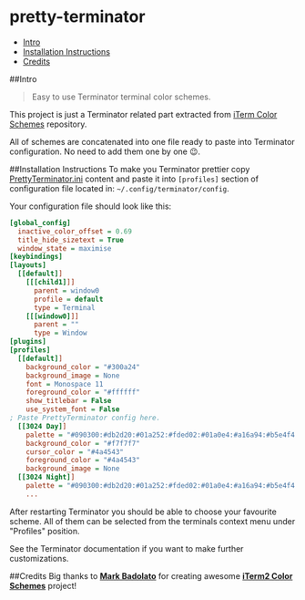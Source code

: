 # pretty-terminator

- [Intro](#intro)
- [Installation Instructions](#installation-instructions)
- [Credits](#credits)

##Intro
> Easy to use Terminator terminal color schemes.

This project is just a Terminator related part extracted from [iTerm Color Schemes](https://github.com/mbadolato/iTerm2-Color-Schemes) repository.

All of schemes are concatenated into one file ready to paste into Terminator configuration. No need to add them one by one :wink:.

##Installation Instructions
To make you Terminator prettier copy [PrettyTerminator.ini](PrettyTerminator.ini) content and paste it into `[profiles]` section of configuration file located in: `~/.config/terminator/config`.

Your configuration file should look like this:
```ini
[global_config]
  inactive_color_offset = 0.69
  title_hide_sizetext = True
  window_state = maximise
[keybindings]
[layouts]
  [[default]]
    [[[child1]]]
      parent = window0
      profile = default
      type = Terminal
    [[[window0]]]
      parent = ""
      type = Window
[plugins]
[profiles]
  [[default]]
    background_color = "#300a24"
    background_image = None
    font = Monospace 11
    foreground_color = "#ffffff"
    show_titlebar = False
    use_system_font = False
; Paste PrettyTerminator config here.
  [[3024 Day]]
    palette = "#090300:#db2d20:#01a252:#fded02:#01a0e4:#a16a94:#b5e4f4:#a5a2a2:#5c5855:#e8bbd0:#3a3432:#4a4543:#807d7c:#d6d5d4:#cdab53:#f7f7f7"
    background_color = "#f7f7f7"
    cursor_color = "#4a4543"
    foreground_color = "#4a4543"
    background_image = None
  [[3024 Night]]
    palette = "#090300:#db2d20:#01a252:#fded02:#01a0e4:#a16a94:#b5e4f4:#a5a2a2:#5c5855:#e8bbd0:#3a3432:#4a4543:#807d7c:#d6d5d4:#cdab53:#f7f7f7"
    ...
```
After restarting Terminator you should be able to choose your favourite scheme. All of them can be selected from the terminals context menu under "Profiles" position.

See the Terminator documentation if you want to make further customizations.

##Credits
Big thanks to **[Mark Badolato](https://github.com/mbadolato)** for creating awesome **[iTerm2 Color Schemes](https://github.com/mbadolato/iTerm2-Color-Schemes)** project!
